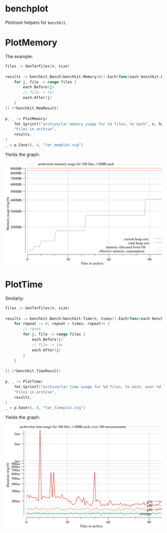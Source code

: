 # benchplot

Plotinum helpers for `benchkit`.

# PlotMemory

The example:

```go
files := GenTarFiles(n, size)

results := benchkit.Bench(benchkit.Memory(n)).Each(func(each benchkit.BenchEach) {
    for j, file := range files {
        each.Before(j)
        // file -> tar
        each.After(j)
    }
}).(*benchkit.MemResult)

p, _ := PlotMemory(
    fmt.Sprintf("archive/tar memory usage for %d files, %s each", n, humanize.Bytes(uint64(size))),
    "Files in archive",
    results,
)
_ = p.Save(6, 4, "tar_memplot.svg")
```

Yields the graph:

![Example of a memory usage plot](tar_memplot.png)

# PlotTime

Similarly:

```go
files := GenTarFiles(n, size)

results := benchkit.Bench(benchkit.Time(n, times)).Each(func(each benchkit.BenchEach) {
    for repeat := 0; repeat < times; repeat++ {
        // reset
        for j, file := range files {
            each.Before(j)
            // file -> tar
            each.After(j)
        }
    }

}).(*benchkit.TimeResult)

p, _ := PlotTime(
    fmt.Sprintf("archive/tar time usage for %d files, %s each, over %d measurements", n, humanize.Bytes(uint64(size)), times),
    "Files in archive",
    results,
)
_ = p.Save(6, 4, "tar_timeplot.svg")
```

Yields the graph:

![Example of a time plot](tar_timeplot.png)
